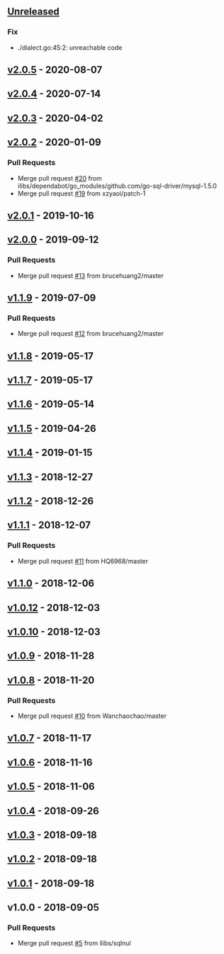 <a name="unreleased"></a>
## [Unreleased]

### Fix
- ./dialect.go:45:2: unreachable code


<a name="v2.0.5"></a>
## [v2.0.5] - 2020-08-07

<a name="v2.0.4"></a>
## [v2.0.4] - 2020-07-14

<a name="v2.0.3"></a>
## [v2.0.3] - 2020-04-02

<a name="v2.0.2"></a>
## [v2.0.2] - 2020-01-09
### Pull Requests
- Merge pull request [#20](https://github.com/bbeyondllove/gosql/issues/20) from ilibs/dependabot/go_modules/github.com/go-sql-driver/mysql-1.5.0
- Merge pull request [#19](https://github.com/bbeyondllove/gosql/issues/19) from xzyaoi/patch-1


<a name="v2.0.1"></a>
## [v2.0.1] - 2019-10-16

<a name="v2.0.0"></a>
## [v2.0.0] - 2019-09-12
### Pull Requests
- Merge pull request [#13](https://github.com/bbeyondllove/gosql/issues/13) from brucehuang2/master


<a name="v1.1.9"></a>
## [v1.1.9] - 2019-07-09
### Pull Requests
- Merge pull request [#12](https://github.com/bbeyondllove/gosql/issues/12) from brucehuang2/master


<a name="v1.1.8"></a>
## [v1.1.8] - 2019-05-17

<a name="v1.1.7"></a>
## [v1.1.7] - 2019-05-17

<a name="v1.1.6"></a>
## [v1.1.6] - 2019-05-14

<a name="v1.1.5"></a>
## [v1.1.5] - 2019-04-26

<a name="v1.1.4"></a>
## [v1.1.4] - 2019-01-15

<a name="v1.1.3"></a>
## [v1.1.3] - 2018-12-27

<a name="v1.1.2"></a>
## [v1.1.2] - 2018-12-26

<a name="v1.1.1"></a>
## [v1.1.1] - 2018-12-07
### Pull Requests
- Merge pull request [#11](https://github.com/bbeyondllove/gosql/issues/11) from HQ6968/master


<a name="v1.1.0"></a>
## [v1.1.0] - 2018-12-06

<a name="v1.0.12"></a>
## [v1.0.12] - 2018-12-03

<a name="v1.0.10"></a>
## [v1.0.10] - 2018-12-03

<a name="v1.0.9"></a>
## [v1.0.9] - 2018-11-28

<a name="v1.0.8"></a>
## [v1.0.8] - 2018-11-20
### Pull Requests
- Merge pull request [#10](https://github.com/bbeyondllove/gosql/issues/10) from Wanchaochao/master


<a name="v1.0.7"></a>
## [v1.0.7] - 2018-11-17

<a name="v1.0.6"></a>
## [v1.0.6] - 2018-11-16

<a name="v1.0.5"></a>
## [v1.0.5] - 2018-11-06

<a name="v1.0.4"></a>
## [v1.0.4] - 2018-09-26

<a name="v1.0.3"></a>
## [v1.0.3] - 2018-09-18

<a name="v1.0.2"></a>
## [v1.0.2] - 2018-09-18

<a name="v1.0.1"></a>
## [v1.0.1] - 2018-09-18

<a name="v1.0.0"></a>
## v1.0.0 - 2018-09-05
### Pull Requests
- Merge pull request [#5](https://github.com/bbeyondllove/gosql/issues/5) from ilibs/sqlnul


[Unreleased]: https://github.com/bbeyondllove/gosql/compare/v2.0.5...HEAD
[v2.0.5]: https://github.com/bbeyondllove/gosql/compare/v2.0.4...v2.0.5
[v2.0.4]: https://github.com/bbeyondllove/gosql/compare/v2.0.3...v2.0.4
[v2.0.3]: https://github.com/bbeyondllove/gosql/compare/v2.0.2...v2.0.3
[v2.0.2]: https://github.com/bbeyondllove/gosql/compare/v2.0.1...v2.0.2
[v2.0.1]: https://github.com/bbeyondllove/gosql/compare/v2.0.0...v2.0.1
[v2.0.0]: https://github.com/bbeyondllove/gosql/compare/v1.1.9...v2.0.0
[v1.1.9]: https://github.com/bbeyondllove/gosql/compare/v1.1.8...v1.1.9
[v1.1.8]: https://github.com/bbeyondllove/gosql/compare/v1.1.7...v1.1.8
[v1.1.7]: https://github.com/bbeyondllove/gosql/compare/v1.1.6...v1.1.7
[v1.1.6]: https://github.com/bbeyondllove/gosql/compare/v1.1.5...v1.1.6
[v1.1.5]: https://github.com/bbeyondllove/gosql/compare/v1.1.4...v1.1.5
[v1.1.4]: https://github.com/bbeyondllove/gosql/compare/v1.1.3...v1.1.4
[v1.1.3]: https://github.com/bbeyondllove/gosql/compare/v1.1.2...v1.1.3
[v1.1.2]: https://github.com/bbeyondllove/gosql/compare/v1.1.1...v1.1.2
[v1.1.1]: https://github.com/bbeyondllove/gosql/compare/v1.1.0...v1.1.1
[v1.1.0]: https://github.com/bbeyondllove/gosql/compare/v1.0.12...v1.1.0
[v1.0.12]: https://github.com/bbeyondllove/gosql/compare/v1.0.10...v1.0.12
[v1.0.10]: https://github.com/bbeyondllove/gosql/compare/v1.0.9...v1.0.10
[v1.0.9]: https://github.com/bbeyondllove/gosql/compare/v1.0.8...v1.0.9
[v1.0.8]: https://github.com/bbeyondllove/gosql/compare/v1.0.7...v1.0.8
[v1.0.7]: https://github.com/bbeyondllove/gosql/compare/v1.0.6...v1.0.7
[v1.0.6]: https://github.com/bbeyondllove/gosql/compare/v1.0.5...v1.0.6
[v1.0.5]: https://github.com/bbeyondllove/gosql/compare/v1.0.4...v1.0.5
[v1.0.4]: https://github.com/bbeyondllove/gosql/compare/v1.0.3...v1.0.4
[v1.0.3]: https://github.com/bbeyondllove/gosql/compare/v1.0.2...v1.0.3
[v1.0.2]: https://github.com/bbeyondllove/gosql/compare/v1.0.1...v1.0.2
[v1.0.1]: https://github.com/bbeyondllove/gosql/compare/v1.0.0...v1.0.1
